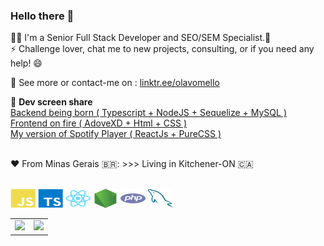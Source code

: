 ### Hello there 👋

<g-emoji class="g-emoji" alias="man_technologist" fallback-src="https://github.githubassets.com/images/icons/emoji/unicode/1f468-1f4bb.png">👨‍💻</g-emoji>
I'm a Senior Full Stack Developer and SEO/SEM Specialist.🚀 <br>
⚡ Challenge lover, chat me to new projects, consulting, or if you need any help! 😄

💬 See more or contact-me on : <a href="https://linktr.ee/olavomello" target="_blank">linktr.ee/olavomello</a>

🎥 <b>Dev screen share</b><br>
<a target="_blank" href="https://www.linkedin.com/posts/olavo-mello_backenddeveloper-typescript-nodejs-activity-6850705796758556672-6qV8">Backend being born ( Typescript + NodeJS + Sequelize + MySQL )</a><br>
<a target="_blank" href="https://www.youtube.com/watch?v=Nx4f5epft3Y">Frontend on fire ( AdoveXD + Html + CSS )</a><br>
<a target="_blank" href="https://www.youtube.com/watch?v=c_1CwmLRGpI">My version of Spotify Player ( ReactJs + PureCSS )</a><br>
<br>

♥ From Minas Gerais 🇧🇷: >>> Living in Kitchener-ON :canada:

<div dir="auto"><br>
  <img align="center" alt="js" height="30" width="40" src="https://raw.githubusercontent.com/devicons/devicon/master/icons/javascript/javascript-plain.svg">
  <img align="center" alt="ts" height="30" width="40" src="https://raw.githubusercontent.com/devicons/devicon/master/icons/typescript/typescript-plain.svg">
  <img align="center" alt="react" height="30" width="40" src="https://raw.githubusercontent.com/devicons/devicon/master/icons/react/react-original.svg">
  <img align="center" alt="Node" height="30" width="40" src="https://raw.githubusercontent.com/devicons/devicon/master/icons/nodejs/nodejs-original.svg">
  <img align="center" alt="Java" height="30" width="40" src="https://raw.githubusercontent.com/devicons/devicon/master/icons/php/php-plain.svg">
  <img align="center" alt="MySQL" height="30" width="40" src="https://raw.githubusercontent.com/devicons/devicon/master/icons/mysql/mysql-original.svg">
</div>

<br>

<table cellpadding="0" border="0" style="padding:0;border:0;margin:0;">
  <tr>
    <!-- GitHub Stats Card -->  
    <td valign="top" style="border:0;">
      <img height="200" src="https://github-readme-stats.vercel.app/api?username=olavomello&count_private=true&show_icons=true&theme=tokyonight&hide_border=true"/>
    </td>
    <!-- GitHub Top Language Card -->
    <td valign="top" style="border:0;">
      <img height="200" src="https://github-readme-stats.vercel.app/api/top-langs/?username=olavomello&langs_count=6&layout=compact&theme=tokyonight&hide_border=true"/>
    </td>
  </tr>
</table>
